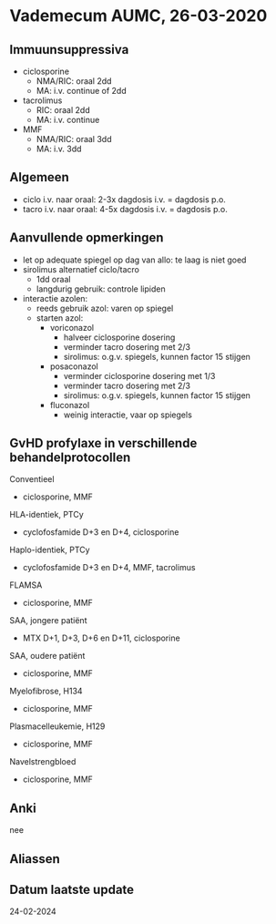 # Vademecum AUMC, 26-03-2020
## Immuunsuppressiva
- ciclosporine
	- NMA/RIC: oraal 2dd
	- MA: i.v. continue of 2dd
- tacrolimus
	- RIC: oraal 2dd
	- MA: i.v. continue
- MMF
	- NMA/RIC: oraal 3dd
	- MA: i.v. 3dd
## Algemeen
- ciclo i.v. naar oraal: 2-3x dagdosis i.v. = dagdosis p.o.
- tacro i.v. naar oraal: 4-5x dagdosis i.v. = dagdosis p.o.
## Aanvullende opmerkingen
- let op adequate spiegel op dag van allo: te laag is niet goed
- sirolimus alternatief ciclo/tacro
	- 1dd oraal
	- langdurig gebruik: controle lipiden
- interactie azolen:
	- reeds gebruik azol: varen op spiegel
	- starten azol:
		- voriconazol
			- halveer ciclosporine dosering
			- verminder tacro dosering met 2/3
			- sirolimus: o.g.v. spiegels, kunnen factor 15 stijgen
		- posaconazol 
			- verminder ciclosporine dosering met 1/3
			- verminder tacro dosering met 2/3
			- sirolimus: o.g.v. spiegels, kunnen factor 15 stijgen
		- fluconazol
			- weinig interactie, vaar op spiegels
## GvHD profylaxe in verschillende behandelprotocollen
Conventieel
- ciclosporine, MMF

HLA-identiek, PTCy
- cyclofosfamide D+3 en D+4, ciclosporine
    
Haplo-identiek, PTCy
- cyclofosfamide D+3 en D+4, MMF, tacrolimus
    
FLAMSA
- ciclosporine, MMF
    
SAA, jongere patiënt
- MTX D+1, D+3, D+6 en D+11, ciclosporine
    
SAA, oudere patiënt
- ciclosporine, MMF
    
Myelofibrose, H134
- ciclosporine, MMF
    
Plasmacelleukemie, H129
- ciclosporine, MMF

Navelstrengbloed
- ciclosporine, MMF
## Anki
nee
## Aliassen
## Datum laatste update
24-02-2024